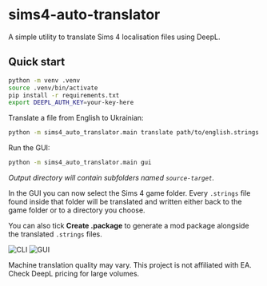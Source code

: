 # sims4-auto-translator

A simple utility to translate Sims 4 localisation files using DeepL.

## Quick start

```bash
python -m venv .venv
source .venv/bin/activate
pip install -r requirements.txt
export DEEPL_AUTH_KEY=your-key-here
```

Translate a file from English to Ukrainian:

```bash
python -m sims4_auto_translator.main translate path/to/english.strings --target-lang UK
```

Run the GUI:

```bash
python -m sims4_auto_translator.main gui
```

_Output directory will contain subfolders named `source-target`._

In the GUI you can now select the Sims 4 game folder. Every `.strings` file
found inside that folder will be translated and written either back to the game
folder or to a directory you choose.

You can also tick **Create .package** to generate a mod package alongside the
translated `.strings` files.

![CLI](cli.png)
![GUI](gui.png)

Machine translation quality may vary. This project is not affiliated with EA. Check DeepL pricing for large volumes.

